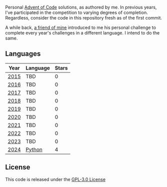 Personal [Advent of Code](https://adventofcode.com) solutions, as authored by me. In previous years, I've participated in the competition to varying degrees of completion. Regardless, consider the code in this repository fresh as of the first commit.

A while back, [a friend of mine](https://github.com/nicorising/advent-of-code) introduced to me his personal challenge to complete every year's challenges in a different language. I intend to do the same.

## Languages
| Year                                  | Language                                                      | Stars |
| ------------------------------------- | ------------------------------------------------------------- | ----- |
| [2015](https://adventofcode.com/2015) | TBD        | 0    |
| [2016](https://adventofcode.com/2016) | TBD        | 0    |
| [2017](https://adventofcode.com/2017) | TBD        | 0    |
| [2018](https://adventofcode.com/2018) | TBD        | 0    |
| [2019](https://adventofcode.com/2019) | TBD        | 0    |
| [2020](https://adventofcode.com/2020) | TBD        | 0    |
| [2021](https://adventofcode.com/2021) | TBD        | 0    |
| [2022](https://adventofcode.com/2022) | TBD        | 0    |
| [2023](https://adventofcode.com/2023) | TBD        | 0    |
| [2024](https://adventofcode.com/2024) | [Python](https://www.python.org/)| 4     |

## License

This code is released under the [GPL-3.0 License](LICENSE)
